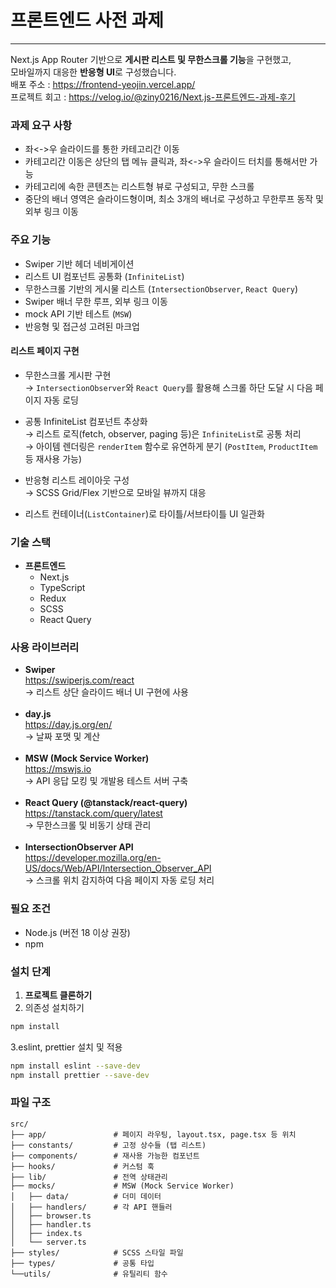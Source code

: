 # 프론트엔드 사전 과제

<hr>

Next.js App Router 기반으로 <strong>게시판 리스트 및 무한스크롤 기능</strong>을 구현했고,  
모바일까지 대응한 <strong>반응형 UI</strong>로 구성했습니다.
<br>
배포 주소 :
https://frontend-yeojin.vercel.app/
<br>
프로젝트 회고 : https://velog.io/@ziny0216/Next.js-프론트엔드-과제-후기
<br>

### 과제 요구 사항

- 좌<->우 슬라이드를 통한 카테고리간 이동
- 카테고리간 이동은 상단의 탭 메뉴 클릭과, 좌<->우 슬라이드 터치를 통해서만 가능
- 카테고리에 속한 콘텐츠는 리스트형 뷰로 구성되고, 무한 스크롤
- 중단의 배너 영역은 슬라이드형이며, 최소 3개의 배너로 구성하고 무한루프 동작 및 외부 링크 이동

### 주요 기능

- Swiper 기반 헤더 네비게이션
- 리스트 UI 컴포넌트 공통화 (`InfiniteList`)
- 무한스크롤 기반의 게시물 리스트 (`IntersectionObserver`, `React Query`)
- Swiper 배너 무한 루프, 외부 링크 이동
- mock API 기반 테스트 (`MSW`)
- 반응형 및 접근성 고려된 마크업

#### 리스트 페이지 구현

- 무한스크롤 게시판 구현  
  → `IntersectionObserver`와 `React Query`를 활용해 스크롤 하단 도달 시 다음 페이지 자동 로딩

- 공통 InfiniteList 컴포넌트 추상화  
  → 리스트 로직(fetch, observer, paging 등)은 `InfiniteList`로 공통 처리  
  → 아이템 렌더링은 `renderItem` 함수로 유연하게 분기 (`PostItem`, `ProductItem` 등 재사용 가능)

- 반응형 리스트 레이아웃 구성  
  → SCSS Grid/Flex 기반으로 모바일 뷰까지 대응

- 리스트 컨테이너(`ListContainer`)로 타이틀/서브타이틀 UI 일관화

### 기술 스택

- **프론트엔드**
    - Next.js
    - TypeScript
    - Redux
    - SCSS
    - React Query

### 사용 라이브러리

- **Swiper**<br/>
  https://swiperjs.com/react<br/>
  → 리스트 상단 슬라이드 배너 UI 구현에 사용<br/>
  <br/>
- **day.js**<br/>
  https://day.js.org/en/<br/>
  → 날짜 포맷 및 계산<br/>
  <br/>
- **MSW (Mock Service Worker)**<br/>
  https://mswjs.io<br/>
  → API 응답 모킹 및 개발용 테스트 서버 구축<br/>
  <br/>
- **React Query (@tanstack/react-query)**<br/>
  https://tanstack.com/query/latest<br/>
  → 무한스크롤 및 비동기 상태 관리<br/>
  <br/>
- **IntersectionObserver API**<br/>
  https://developer.mozilla.org/en-US/docs/Web/API/Intersection_Observer_API<br/>
  → 스크롤 위치 감지하여 다음 페이지 자동 로딩 처리<br/>

### 필요 조건

- Node.js (버전 18 이상 권장)
- npm

### 설치 단계

1. **프로젝트 클론하기**
2. 의존성 설치하기

```sh
npm install
```

3.eslint, prettier 설치 및 적용

```sh
npm install eslint --save-dev
npm install prettier --save-dev
```

### 파일 구조

```
src/
├── app/               # 페이지 라우팅, layout.tsx, page.tsx 등 위치
├── constants/         # 고정 상수들 (탭 리스트)
├── components/        # 재사용 가능한 컴포넌트
├── hooks/             # 커스텀 훅
├── lib/               # 전역 상태관리
├── mocks/             # MSW (Mock Service Worker)
│   ├── data/          # 더미 데이터
│   ├── handlers/      # 각 API 핸들러
│   ├── browser.ts
│   ├── handler.ts
│   ├── index.ts      
│   └── server.ts
├── styles/            # SCSS 스타일 파일
├── types/             # 공통 타입 
└──utils/              # 유틸리티 함수
```

